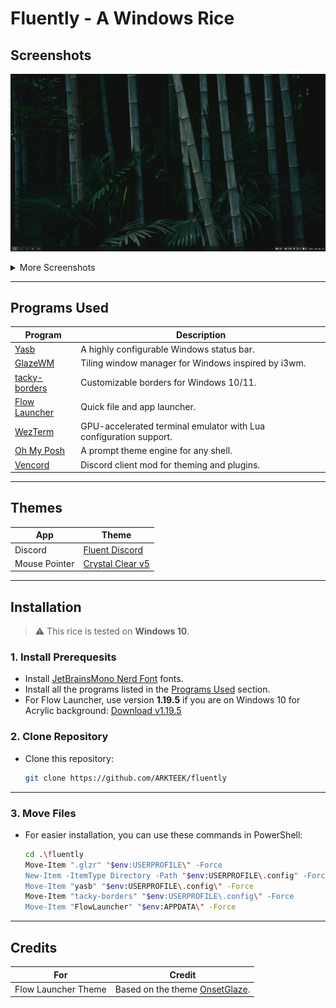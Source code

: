 # Fluently - A Windows Rice

## Screenshots
![Cover](./assets/main.png)

<details>
  <summary>More Screenshots</summary>

  ![Calendar](./assets/calendar.jpg)
  ![Language Menu](./assets/language_menu.jpg)
  ![Power Menu](./assets/power_menu.jpg)
</details>

--- 
## Programs Used

| Program | Description |
|--------|-------------|
| [Yasb](https://github.com/amnweb/yasb) | A highly configurable Windows status bar. |
| [GlazeWM](https://github.com/glzr-io/glazewm) | Tiling window manager for Windows inspired by i3wm. |
| [tacky-borders](https://github.com/lukeyou05/tacky-borders) | Customizable borders for Windows 10/11. |
| [Flow Launcher](https://github.com/Flow-Launcher/Flow.Launcher) | Quick file and app launcher. |
| [WezTerm](https://wezfurlong.org/wezterm/) | GPU-accelerated terminal emulator with Lua configuration support. |
| [Oh My Posh](https://ohmyposh.dev/) | A prompt theme engine for any shell. |
| [Vencord](https://vencord.dev/) | Discord client mod for theming and plugins. |

---

## Themes

| App | Theme |
|--------|-------------|
| Discord | [Fluent Discord](https://github.com/TakosThings/Fluent-Discord) |
| Mouse Pointer | [Crystal Clear v5](https://www.deviantart.com/biueguy/art/Crystal-Clear-v5-Material-Dark-553375346) |

---

## Installation

> ⚠️ This rice is tested on **Windows 10**.

### 1. Install Prerequesits
- Install [JetBrainsMono Nerd Font](https://www.nerdfonts.com/font-downloads) fonts.
- Install all the programs listed in the [Programs Used](#programs-used) section.
- For Flow Launcher, use version **1.19.5** if you are on Windows 10 for Acrylic background: [Download v1.19.5](https://github.com/Flow-Launcher/Flow.Launcher/releases/tag/v1.19.5)

### 2. Clone Repository
- Clone this repository:
  ```bash
  git clone https://github.com/ARKTEEK/fluently
---

### 3. Move Files
- For easier installation, you can use these commands in PowerShell:
    ```bash
    cd .\fluently
    Move-Item ".glzr" "$env:USERPROFILE\" -Force
    New-Item -ItemType Directory -Path "$env:USERPROFILE\.config" -Force
    Move-Item "yasb" "$env:USERPROFILE\.config\" -Force
    Move-Item "tacky-borders" "$env:USERPROFILE\.config\" -Force
    Move-Item "FlowLauncher" "$env:APPDATA\" -Force
---

## Credits

| For | Credit |
|--------|-------------|
| Flow Launcher Theme | Based on the theme [OnsetGlaze](https://github.com/abhidahal/onsetGlaze.flow).